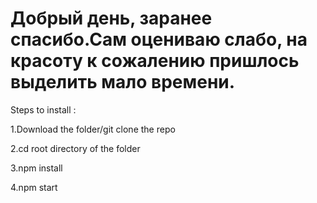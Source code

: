 # Добрый день, заранее спасибо.Сам оцениваю слабо, на красоту к сожалению пришлось выделить мало времени.
Steps to install :

1.Download the folder/git clone the repo

2.cd root directory of the folder

3.npm install

4.npm start
